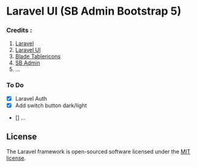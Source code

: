 # Laravel UI (SB Admin Bootstrap 5)


### Credits :

1. [Laravel](https://github.com/laravel/laravel)
2. [Laravel UI](https://github.com/laravel/ui)
3. [Blade Tablericons](https://github.com/uwaiscode/blade-tablericons)
4. [SB Admin](https://startbootstrap.com/template/sb-admin)
5.  ...

### To Do
- [x] Laravel Auth
- [x] Add switch button dark/light
- [] ...

## License

The Laravel framework is open-sourced software licensed under the [MIT license](https://opensource.org/licenses/MIT).
